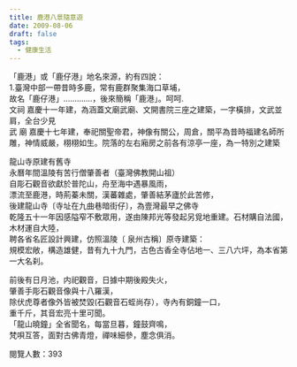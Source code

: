 ```yaml
---
title: 鹿港八景隨意遊
date: 2009-08-06
draft: false
tags:
  - 健康生活
---
```

「鹿港」或「鹿仔港」地名來源，約有四說：  
1.臺灣中部一帶昔時多鹿，常有鹿群聚集海口草埔，  
故名「鹿仔港」……….…，後來簡稱「鹿港」。呵呵.  
文祠 嘉慶十一年建，為涵蓋文廟武廟、文開書院三座之建築，一字橫排，文武並肩，全台少見  
武 廟 嘉慶十七年建，奉祀關聖帝君，神像有關公，周倉，關平為昔時福建名師所雕，神情威嚴，栩栩如生。院落的左右廂房之前各有涼亭一座，為一特別之建築  

龍山寺原建有舊寺  
永曆年間溫陵有苦行僧肇善者（臺灣佛教開山祖）  
自彫石觀音欲獻於普陀山，舟至海中遇暴風雨，  
漂流至鹿港，時荊蓁未關，漢蕃雜處，肇善結茅廬於此苦修，  
後建龍山寺〔寺址在九曲巷暗街仔〕，為壹灣最早之佛寺  
乾隆五十一年因感隘窄不敷眾用，遂由陳邦光等發起另覓地重建。石材購自法國，木材運自大陸，  
聘各省名匠設計興建，仿照溫陵〔 泉州古稱〕原寺建築：  
規模宏敞，構造雄健，昔有九十九門，古色古香全寺佔地一、三八六坪，為本省第一大名刹。  

前後有日月池，内祀觀音，日據中期後殿失火，  
肇善手彫石觀音像與十八羅漢，  
除伏虎尊者像外皆被焚毀(石觀音石蛭尚存），寺內有銅鐘一口，  
重千斤，其音宏亮十里可聞。  
「龍山曉鐘」全省聞名，每當旦暮，鐘鼓齊鳴，  
梵唄互答，面對古佛青燈，禪味細參，塵念俱消。  

閱覽人數：393